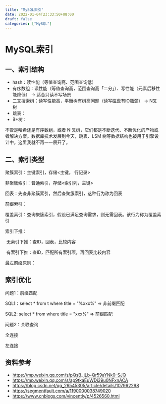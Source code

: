 ```yaml
---
title: "MySQL索引"
date: 2022-01-04T23:33:50+08:00
draft: false
categories: ["MySQL"]
---
```


# MySQL索引

## 一、索引结构

- hash：读性能（等值查询高、范围查询低）
- 有序数组：读性能（等值查询高，范围查询高「二分」）、写性能（元素后移性能降低） -> 适合只读不写场景
- 二叉搜索树：读写性能高，平衡树有树高问题（读写磁盘有IO瓶颈） -> N叉树
- 跳表：
- B+树：



不管是哈希还是有序数组，或者 N 叉树，它们都是不断迭代、不断优化的产物或者解决方案。数据库技术发展到今天，跳表、LSM 树等数据结构也被用于引擎设计中，这里我就不再一一展开了。



## 二、索引类型

聚簇索引：主键索引，存储<主键， 行记录>

非聚簇索引：普通索引，存储<索引列，主键>

回表：先查非聚簇索引，然后查聚簇索引，这种行为称为回表

前缀索引：

覆盖索引：查询聚簇索引，假设已满足查询需求，则无需回表。该行为称为覆盖索引

索引下推：

​	无索引下推：查ID，回表，比较内容

​	有索引下推：查ID，匹配所有索引项，再回表比较内容

最左前缀原则：





## 索引优化

问题1：前缀匹配

SQL1：select * from t where title = "%xxx%"   =>  非前缀匹配

SQL2:  select * from where title = "xxx%"  => 前缀匹配



问题2：关联查询

全连接

左连接



## 资料参考

- https://mp.weixin.qq.com/s/pQsB_jLb-Qr59aYNk0-SJQ
- https://mp.weixin.qq.com/s/ap9tkaEuWDi39u0NFxnACA
- https://blog.csdn.net/qq_26545305/article/details/107962298
- https://segmentfault.com/a/1190000038749020
- https://www.cnblogs.com/vincently/p/4526560.html

